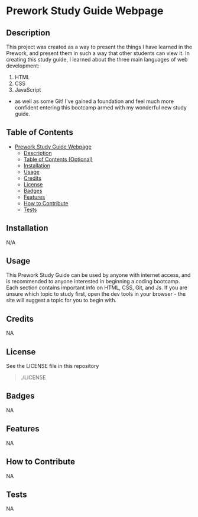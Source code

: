 # Prework Study Guide Webpage

## Description

This project was created as a way to present the things I have learned in the Prework, and present them in such a way that other students can view it.
In creating this study guide, I learned about the three main languages of web development:
1. HTML
2. CSS
3. JavaScript
* as well as some Git!
I've gained a foundation and feel much more confident entering this bootcamp armed with my wonderful new study guide.

## Table of Contents

- [Prework Study Guide Webpage](#prework-study-guide-webpage)
  - [Description](#description)
  - [Table of Contents (Optional)](#table-of-contents-optional)
  - [Installation](#installation)
  - [Usage](#usage)
  - [Credits](#credits)
  - [License](#license)
  - [Badges](#badges)
  - [Features](#features)
  - [How to Contribute](#how-to-contribute)
  - [Tests](#tests)

## Installation

N/A

## Usage

This Prework Study Guide can be used by anyone with internet access, and is recommended to anyone interested in beginning a coding bootcamp.
Each section contains important info on HTML, CSS, Git, and Js. 
If you are unsure which topic to study first, open the dev tools in your browser - the site will suggest a topic for you to begin with. 

## Credits

NA

## License

See the LICENSE file in this repository
>./LICENSE

## Badges

NA

## Features

NA

## How to Contribute

NA

## Tests

NA
